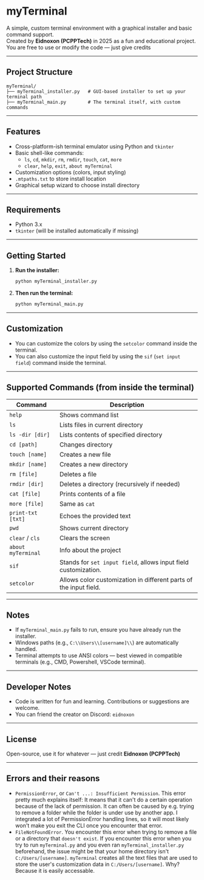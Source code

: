 # myTerminal

A simple, custom terminal environment with a graphical installer and basic command support.  
Created by **Eidnoxon (PCPPTech)** in 2025 as a fun and educational project.  
You are free to use or modify the code — just give credits

---

## Project Structure

```
myTerminal/
├── myTerminal_installer.py   # GUI-based installer to set up your terminal path
├── myTerminal_main.py        # The terminal itself, with custom commands
```

---

## Features

- Cross-platform-ish terminal emulator using Python and `tkinter`
- Basic shell-like commands:
  - `ls`, `cd`, `mkdir`, `rm`, `rmdir`, `touch`, `cat`, `more`
  - `clear`, `help`, `exit`, `about myTerminal`
- Customization options (colors, input styling)
- `.mtpaths.txt` to store install location
- Graphical setup wizard to choose install directory

---

## Requirements

- Python 3.x
- `tkinter` (will be installed automatically if missing)

---

## Getting Started

1. **Run the installer:**

   ```bash
   python myTerminal_installer.py
   ```

2. **Then run the terminal:**

   ```bash
   python myTerminal_main.py
   ```

---

## Customization

- You can customize the colors by using the `setcolor` command inside the terminal.
- You can also customize the input field by using the `sif` (`set input field`) command inside the terminal.
---

## Supported Commands (from inside the terminal)


| Command            | Description                                                      |
| ------------------ | -----------------------------------------------------------------|
| `help`             | Shows command list                                               |
| `ls`               | Lists files in current directory                                 |
| `ls -dir [dir]`    | Lists contents of specified directory                            |
| `cd [path]`        | Changes directory                                                |
| `touch [name]`     | Creates a new file                                               |
| `mkdir [name]`     | Creates a new directory                                          |
| `rm [file]`        | Deletes a file                                                   |
| `rmdir [dir]`      | Deletes a directory (recursively if needed)                      |
| `cat [file]`       | Prints contents of a file                                        |
| `more [file]`      | Same as `cat`                                                    |
| `print-txt [txt]`  | Echoes the provided text                                         |
| `pwd`              | Shows current directory                                          |
| `clear` / `cls`    | Clears the screen                                                |
| `about myTerminal` | Info about the project                                           |
| `sif`              | Stands for `set input field`, allows input field customization.  |
| `setcolor`         | Allows color customization in different parts of the input field.|
---

## Notes

- If `myTerminal_main.py` fails to run, ensure you have already run the installer.
- Windows paths (e.g., `C:\\Users\\[username]\\`) are automatically handled.
- Terminal attempts to use ANSI colors — best viewed in compatible terminals (e.g., CMD, Powershell, VSCode terminal).

---

## Developer Notes

- Code is written for fun and learning. Contributions or suggestions are welcome.
- You can friend the creator on Discord: `eidnoxon`

---

## License

Open-source, use it for whatever — just credit **Eidnoxon (PCPPTech)**

---

## Errors and their reasons
- `PermissionError`, or `Can't ...: Insufficient Permission`.
This error pretty much explains itself: It means that it can't do a certain operation because of the lack of permission. It can often be caused by e.g. trying to remove a folder while the folder is under use by another app.
I integrated a lot of PermissionError handling lines, so it will most likely won't make you exit the CLI once you encounter that error.
- `FileNotFoundError`.
You encounter this error when trying to remove a file or a directory that `doesn't exist`. If you encounter this error when you try to run `myTerminal.py` and you even ran `myTerminal_installer.py` beforehand, the issue might be
that your home directory isn't `C:/Users/[username]`. `myTerminal` creates all the text files that are used to store the user's customization data in `C:/Users/[username]`. Why? Because it is easily accessable.
